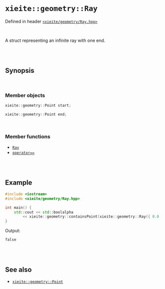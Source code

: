 # `xieite::geometry::Ray`
Defined in header [`<xieite/geometry/Ray.hpp>`](https://github.com/Eczbek/xieite/tree/main/include/xieite/geometry/Ray.hpp)

<br/>

A struct representing an infinite ray with one end.

<br/><br/>

## Synopsis

<br/>

### Member objects
```cpp
xieite::geometry::Point start;
```
```cpp
xieite::geometry::Point end;
```

<br/>

### Member functions
- [`Ray`](https://github.com/Eczbek/xieite/tree/main/docs/geometry/Ray/constructor.md)
- [`operator==`](https://github.com/Eczbek/xieite/tree/main/docs/geometry/Ray/operatorEquals.md)

<br/><br/>

## Example
```cpp
#include <iostream>
#include <xieite/geometry/Ray.hpp>

int main() {
	std::cout << std::boolalpha
		<< xieite::geometry::containsPoint(xieite::geometry::Ray({ 0.0, 0.0 }, { 1.0, 1.0 }), { -1.0, -1.0 }) << '\n';
}
```
Output:
```
false
```

<br/><br/>

## See also
- [`xieite::geometry::Point`](https://github.com/Eczbek/xieite/tree/main/docs/geometry/Point.md)
